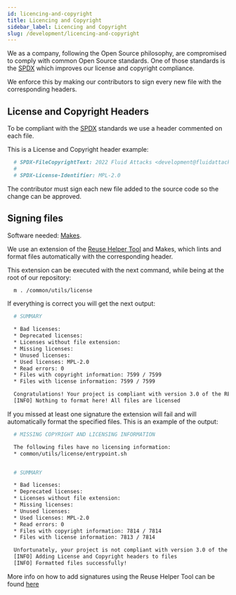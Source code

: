 ```yaml
---
id: licencing-and-copyright
title: Licencing and Copyright
sidebar_label: Licencing and Copyright
slug: /development/licencing-and-copyright
---
```


We as a company, following the
Open Source philosophy,
are compromised to comply
with common Open Source standards.
One of those standards is the
[SPDX](https://spdx.dev/) which
improves our license and copyright
compliance.

We enforce this by making
our contributors to sign every
new file with the corresponding headers.

## License and Copyright Headers

To be compliant with the [SPDX](https://spdx.dev/)
standards we use a header commented on each file.

This is a License and Copyright header example:

```python
  # SPDX-FileCopyrightText: 2022 Fluid Attacks <development@fluidattacks.com>
  #
  # SPDX-License-Identifier: MPL-2.0
```

The contributor must sign each new file
added to the source code
so the change can be approved.

## Signing files

Software needed: [Makes](https://github.com/fluidattacks/makes).

We use an extension of the
[Reuse Helper Tool](https://git.fsfe.org/reuse/tool)
and Makes, which lints
and format files automatically with the corresponding header.

This extension can be executed with
the next command, while being at the root of
our repository:

```bash
  m . /common/utils/license
```

If everything is correct you will get the
next output:

```bash
  # SUMMARY

  * Bad licenses:
  * Deprecated licenses:
  * Licenses without file extension:
  * Missing licenses:
  * Unused licenses:
  * Used licenses: MPL-2.0
  * Read errors: 0
  * Files with copyright information: 7599 / 7599
  * Files with license information: 7599 / 7599

  Congratulations! Your project is compliant with version 3.0 of the REUSE Specification :-)
  [INFO] Nothing to format here! All files are licensed
```

If you missed at least one signature
the extension will fail and will
automatically format the specified files.
This is an example of the output:

```bash
  # MISSING COPYRIGHT AND LICENSING INFORMATION

  The following files have no licensing information:
  * common/utils/license/entrypoint.sh


  # SUMMARY

  * Bad licenses:
  * Deprecated licenses:
  * Licenses without file extension:
  * Missing licenses:
  * Unused licenses:
  * Used licenses: MPL-2.0
  * Read errors: 0
  * Files with copyright information: 7814 / 7814
  * Files with license information: 7813 / 7814

  Unfortunately, your project is not compliant with version 3.0 of the REUSE Specification :-(
  [INFO] Adding License and Copyright headers to files
  [INFO] Formatted files successfully!
```

More info on how to add signatures using
the Reuse Helper Tool can be found [here](https://git.fsfe.org/reuse/tool#usage)

